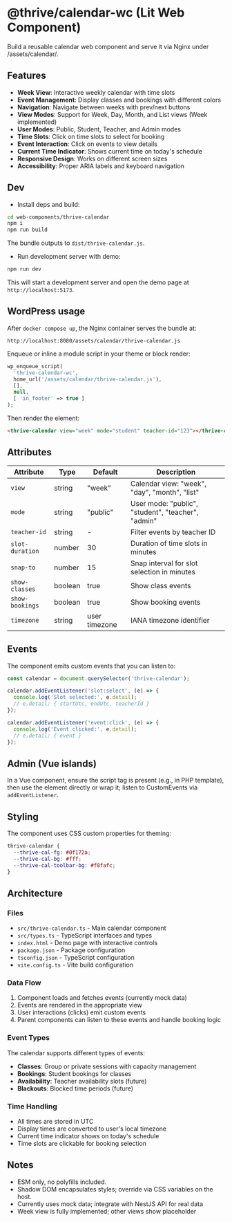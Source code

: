 # @thrive/calendar-wc (Lit Web Component)

Build a reusable calendar web component and serve it via Nginx under /assets/calendar/.

## Features

- **Week View**: Interactive weekly calendar with time slots
- **Event Management**: Display classes and bookings with different colors
- **Navigation**: Navigate between weeks with prev/next buttons
- **View Modes**: Support for Week, Day, Month, and List views (Week implemented)
- **User Modes**: Public, Student, Teacher, and Admin modes
- **Time Slots**: Click on time slots to select for booking
- **Event Interaction**: Click on events to view details
- **Current Time Indicator**: Shows current time on today's schedule
- **Responsive Design**: Works on different screen sizes
- **Accessibility**: Proper ARIA labels and keyboard navigation

## Dev

- Install deps and build:

```bash
cd web-components/thrive-calendar
npm i
npm run build
```

The bundle outputs to `dist/thrive-calendar.js`.

- Run development server with demo:

```bash
npm run dev
```

This will start a development server and open the demo page at `http://localhost:5173`.

## WordPress usage

After `docker compose up`, the Nginx container serves the bundle at:

```
http://localhost:8080/assets/calendar/thrive-calendar.js
```

Enqueue or inline a module script in your theme or block render:

```php
wp_enqueue_script(
  'thrive-calendar-wc',
  home_url('/assets/calendar/thrive-calendar.js'),
  [],
  null,
  [ 'in_footer' => true ]
);
```

Then render the element:

```html
<thrive-calendar view="week" mode="student" teacher-id="123"></thrive-calendar>
```

## Attributes

| Attribute | Type | Default | Description |
|-----------|------|---------|-------------|
| `view` | string | "week" | Calendar view: "week", "day", "month", "list" |
| `mode` | string | "public" | User mode: "public", "student", "teacher", "admin" |
| `teacher-id` | string | - | Filter events by teacher ID |
| `slot-duration` | number | 30 | Duration of time slots in minutes |
| `snap-to` | number | 15 | Snap interval for slot selection in minutes |
| `show-classes` | boolean | true | Show class events |
| `show-bookings` | boolean | true | Show booking events |
| `timezone` | string | user timezone | IANA timezone identifier |

## Events

The component emits custom events that you can listen to:

```javascript
const calendar = document.querySelector('thrive-calendar');

calendar.addEventListener('slot:select', (e) => {
  console.log('Slot selected:', e.detail);
  // e.detail: { startUtc, endUtc, teacherId }
});

calendar.addEventListener('event:click', (e) => {
  console.log('Event clicked:', e.detail);
  // e.detail: { event }
});
```

## Admin (Vue islands)

In a Vue component, ensure the script tag is present (e.g., in PHP template), then use the element directly or wrap it; listen to CustomEvents via `addEventListener`.

## Styling

The component uses CSS custom properties for theming:

```css
thrive-calendar {
  --thrive-cal-fg: #0f172a;
  --thrive-cal-bg: #fff;
  --thrive-cal-toolbar-bg: #f8fafc;
}
```

## Architecture

### Files

- `src/thrive-calendar.ts` - Main calendar component
- `src/types.ts` - TypeScript interfaces and types
- `index.html` - Demo page with interactive controls
- `package.json` - Package configuration
- `tsconfig.json` - TypeScript configuration
- `vite.config.ts` - Vite build configuration

### Data Flow

1. Component loads and fetches events (currently mock data)
2. Events are rendered in the appropriate view
3. User interactions (clicks) emit custom events
4. Parent components can listen to these events and handle booking logic

### Event Types

The calendar supports different types of events:

- **Classes**: Group or private sessions with capacity management
- **Bookings**: Student bookings for classes
- **Availability**: Teacher availability slots (future)
- **Blackouts**: Blocked time periods (future)

### Time Handling

- All times are stored in UTC
- Display times are converted to user's local timezone
- Current time indicator shows on today's schedule
- Time slots are clickable for booking selection

## Notes

- ESM only, no polyfills included.
- Shadow DOM encapsulates styles; override via CSS variables on the host.
- Currently uses mock data; integrate with NestJS API for real data
- Week view is fully implemented; other views show placeholder
